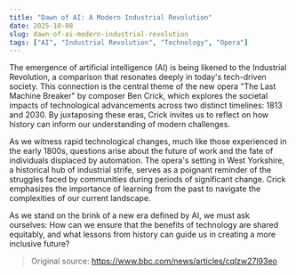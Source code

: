 ```yaml
---
title: "Dawn of AI: A Modern Industrial Revolution"
date: 2025-10-08
slug: dawn-of-ai-modern-industrial-revolution
tags: ["AI", "Industrial Revolution", "Technology", "Opera"]
---
```


The emergence of artificial intelligence (AI) is being likened to the Industrial Revolution, a comparison that resonates deeply in today's tech-driven society. This connection is the central theme of the new opera "The Last Machine Breaker" by composer Ben Crick, which explores the societal impacts of technological advancements across two distinct timelines: 1813 and 2030. By juxtaposing these eras, Crick invites us to reflect on how history can inform our understanding of modern challenges.

As we witness rapid technological changes, much like those experienced in the early 1800s, questions arise about the future of work and the fate of individuals displaced by automation. The opera's setting in West Yorkshire, a historical hub of industrial strife, serves as a poignant reminder of the struggles faced by communities during periods of significant change. Crick emphasizes the importance of learning from the past to navigate the complexities of our current landscape.

As we stand on the brink of a new era defined by AI, we must ask ourselves: How can we ensure that the benefits of technology are shared equitably, and what lessons from history can guide us in creating a more inclusive future?
> Original source: https://www.bbc.com/news/articles/cqlzw27l93eo